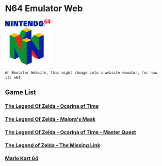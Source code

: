 # N64 Emulator Web
<img src="assets/images/Nintendo 64 logo.png" alt="Alt text" title="N64" width="150" height="150">

    An Emulator Website, this might chnage into a website emuator, for now its n64
  
## Game List

### [The Legend Of Zelda - Ocarina of Time](https://coolan127gamer.github.io/N64-Web-Emulator/games/OOT/)
### [The Legend Of Zelda - Majora's Mask](https://coolan127gamer.github.io/N64-Web-Emulator/games/MM/)
### [The Legend Of Zelda - Ocarina of Time - Master Quest](https://coolan127gamer.github.io/N64-Web-Emulator/games/OOT_MQ/)
### [The Legend of Zelda - The Missing Link](https://coolan127gamer.github.io/N64-Web-Emulator/games/TML/)
### [Mario Kart 64](https://coolan127gamer.github.io/N64-Web-Emulator/games/MK64/)
